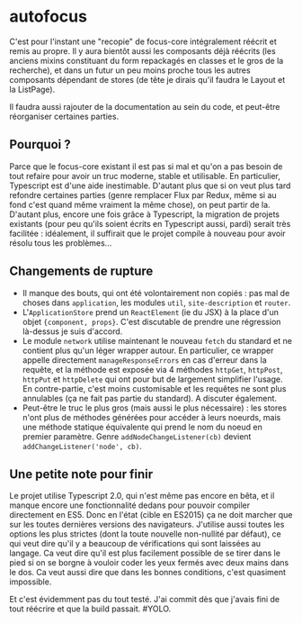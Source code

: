 # autofocus
C'est pour l'instant une "recopie" de focus-core intégralement réécrit et remis au propre. Il y aura bientôt aussi les composants déjà réécrits (les anciens mixins constituant du form repackagés en classes et le gros de la recherche), et dans un futur un peu moins proche tous les autres composants dépendant de stores (de tête je dirais qu'il faudra le Layout et la ListPage).

Il faudra aussi rajouter de la documentation au sein du code, et peut-être réorganiser certaines parties.

## Pourquoi ?
Parce que le focus-core existant il est pas si mal et qu'on a pas besoin de tout refaire pour avoir un truc moderne, stable et utilisable. En particulier, Typescript est d'une aide inestimable. D'autant plus que si on veut plus tard refondre certaines parties (genre remplacer Flux par Redux, même si au fond c'est quand même vraiment la même chose), on peut partir de la. D'autant plus, encore une fois grâce à Typescript, la migration de projets existants (pour peu qu'ils soient écrits en Typescript aussi, pardi) serait très facilitée : idéalement, il suffirait que le projet compile à nouveau pour avoir résolu tous les problèmes... 

## Changements de rupture
* Il manque des bouts, qui ont été volontairement non copiés : pas mal de choses dans `application`, les modules `util`, `site-description` et `router`.
* L'`ApplicationStore` prend un `ReactElement` (ie du JSX) à la place d'un objet `{component, props}`. C'est discutable de prendre une régression là-dessus je suis d'accord.
* Le module `network` utilise maintenant le nouveau `fetch` du standard et ne contient plus qu'un léger wrapper autour. En particulier, ce wrapper appelle directement `manageResponseErrors` en cas d'erreur dans la requête, et la méthode est exposée via 4 méthodes `httpGet`, `httpPost`, `httpPut` et `httpDelete` qui ont pour but de largement simplifier l'usage. En contre-partie, c'est moins customisable et les requêtes ne sont plus annulables (ça ne fait pas partie du standard). A discuter également.
* Peut-être le truc le plus gros (mais aussi le plus nécessaire) : les stores n'ont plus de méthodes générées pour accéder à leurs noeurds, mais une méthode statique équivalente qui prend le nom du noeud en premier paramètre. Genre `addNodeChangeListener(cb)` devient `addChangeListener('node', cb)`.

## Une petite note pour finir
Le projet utilise Typescript 2.0, qui n'est même pas encore en bêta, et il manque encore une fonctionnalité dedans pour pouvoir compiler directement en ES5. Donc en l'état (cible en ES2015) ça ne doit marcher que sur les toutes dernières versions des navigateurs. J'utilise aussi toutes les options les plus strictes (dont la toute nouvelle non-nullité par défaut), ce qui veut dire qu'il y a beaucoup de vérifications qui sont laissées au langage. Ca veut dire qu'il est plus facilement possible de se tirer dans le pied si on se borgne à vouloir coder les yeux fermés avec deux mains dans le dos. Ca veut aussi dire que dans les bonnes conditions, c'est quasiment impossible. 

Et c'est évidemment pas du tout testé. J'ai commit dès que j'avais fini de tout réécrire et que la build passait. #YOLO. 
